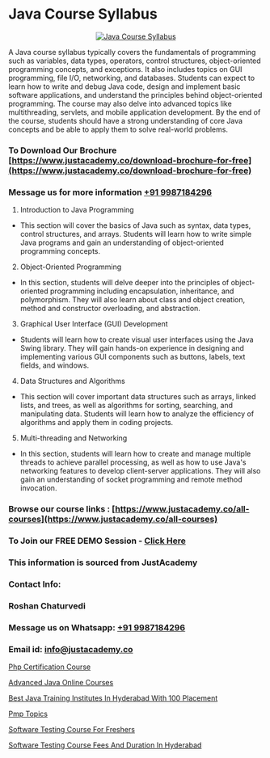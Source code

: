 # Java Course Syllabus

<p align="center">
  <a href="https://justacademy.co/course-detail/core-java-training">
    <img src="https://justacademy.co/storage2/course_image/1677245426_course_image.webp" alt="Java Course Syllabus">
  </a>
</p>


A Java course syllabus typically covers the fundamentals of programming such as variables, data types, operators, control structures, object-oriented programming concepts, and exceptions. It also includes topics on GUI programming, file I/O, networking, and databases. Students can expect to learn how to write and debug Java code, design and implement basic software applications, and understand the principles behind object-oriented programming. The course may also delve into advanced topics like multithreading, servlets, and mobile application development. By the end of the course, students should have a strong understanding of core Java concepts and be able to apply them to solve real-world problems.
### To Download Our Brochure [https://www.justacademy.co/download-brochure-for-free](https://www.justacademy.co/download-brochure-for-free)
### Message us for more information [+91 9987184296](https://api.whatsapp.com/send?phone=919987184296)
1) Introduction to Java Programming
- This section will cover the basics of Java such as syntax, data types, control structures, and arrays. Students will learn how to write simple Java programs and gain an understanding of object-oriented programming concepts.

2) Object-Oriented Programming
- In this section, students will delve deeper into the principles of object-oriented programming including encapsulation, inheritance, and polymorphism. They will also learn about class and object creation, method and constructor overloading, and abstraction.

3) Graphical User Interface (GUI) Development
- Students will learn how to create visual user interfaces using the Java Swing library. They will gain hands-on experience in designing and implementing various GUI components such as buttons, labels, text fields, and windows.

4) Data Structures and Algorithms
- This section will cover important data structures such as arrays, linked lists, and trees, as well as algorithms for sorting, searching, and manipulating data. Students will learn how to analyze the efficiency of algorithms and apply them in coding projects.

5) Multi-threading and Networking
- In this section, students will learn how to create and manage multiple threads to achieve parallel processing, as well as how to use Java's networking features to develop client-server applications. They will also gain an understanding of socket programming and remote method invocation.

### Browse our course links : [https://www.justacademy.co/all-courses](https://www.justacademy.co/all-courses) 
### To Join our FREE DEMO Session - [Click Here](https://www.justacademy.co/register-for-course-demo)


### This information is sourced from JustAcademy
### Contact Info:
### Roshan Chaturvedi
### Message us on Whatsapp: [+91 9987184296](https://api.whatsapp.com/send?phone=919987184296)
### Email id: [info@justacademy.co](mailto:info@justacademy.co)
                
[Php Certification Course](https://www.linkedin.com/pulse/php-certification-course-justacademy-ahmedabad-dxshe?trackingId=4YzDt4gV5saUL5VjhpCS1A%3D%3D&lipi=urn%3Ali%3Apage%3Ad_flagship3_company_admin%3BsgxkE5t4R9iHWE9515x%2Fgw%3D%3D)

[Advanced Java Online Courses](https://www.linkedin.com/pulse/advanced-java-online-courses-justacademy-kolkata-5puae?trackingId=ZcDFIOf%2Blrned6V7vVmDrA%3D%3D&lipi=urn%3Ali%3Apage%3Ad_flagship3_company_admin%3B57ggr4WVTUuBeEA%2FxPy55A%3D%3D)

[Best Java Training Institutes In Hyderabad With 100 Placement](https://medium.com/@kumarishimmi99/best-java-training-institutes-in-hyderabad-with-100-placement-926da1c387b9)

[Pmp Topics](https://medium.com/@mistersumit961/pmp-topics-d437de556ca2)

[Software Testing Course For Freshers](https://justacademyin.github.io/justacademy/software-testing-course-for-freshers)

[Software Testing Course Fees And Duration In Hyderabad](https://justacademyin.github.io/justacademy/software-testing-course-fees-and-duration-in-hyderabad)

